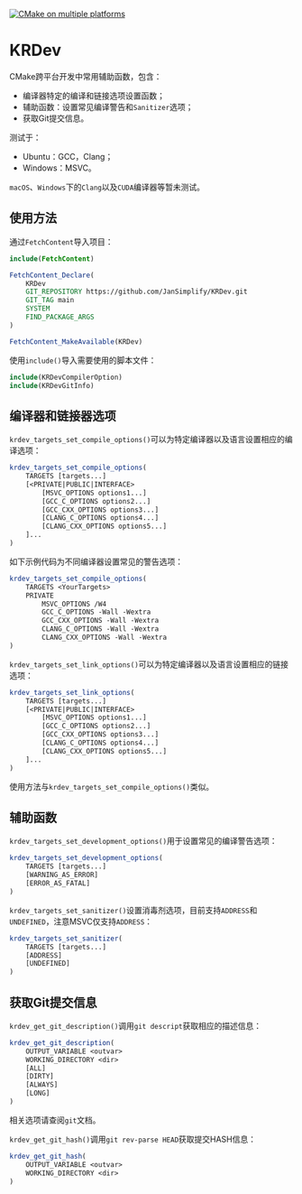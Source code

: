 [![CMake on multiple platforms](https://github.com/JanSimplify/KRDev/actions/workflows/cmake-multi-platform.yml/badge.svg)](https://github.com/JanSimplify/KRDev/actions/workflows/cmake-multi-platform.yml)

# KRDev

CMake跨平台开发中常用辅助函数，包含：

- 编译器特定的编译和链接选项设置函数；
- 辅助函数：设置常见编译警告和`Sanitizer`选项；
- 获取Git提交信息。

测试于：

- Ubuntu：GCC，Clang；
- Windows：MSVC。

`macOS`、`Windows`下的`Clang`以及`CUDA`编译器等暂未测试。

## 使用方法

通过`FetchContent`导入项目：

```cmake
include(FetchContent)

FetchContent_Declare(
    KRDev
    GIT_REPOSITORY https://github.com/JanSimplify/KRDev.git
    GIT_TAG main
    SYSTEM
    FIND_PACKAGE_ARGS
)

FetchContent_MakeAvailable(KRDev)
```

使用`include()`导入需要使用的脚本文件：

```cmake
include(KRDevCompilerOption)
include(KRDevGitInfo)
```

## 编译器和链接器选项

`krdev_targets_set_compile_options()`可以为特定编译器以及语言设置相应的编译选项：

```cmake
krdev_targets_set_compile_options(
    TARGETS [targets...]
    [<PRIVATE|PUBLIC|INTERFACE>
        [MSVC_OPTIONS options1...]
        [GCC_C_OPTIONS options2...]
        [GCC_CXX_OPTIONS options3...]
        [CLANG_C_OPTIONS options4...]
        [CLANG_CXX_OPTIONS options5...]
    ]...
)
```

如下示例代码为不同编译器设置常见的警告选项：

```cmake
krdev_targets_set_compile_options(
    TARGETS <YourTargets>
    PRIVATE
        MSVC_OPTIONS /W4
        GCC_C_OPTIONS -Wall -Wextra
        GCC_CXX_OPTIONS -Wall -Wextra
        CLANG_C_OPTIONS -Wall -Wextra
        CLANG_CXX_OPTIONS -Wall -Wextra
)
```

`krdev_targets_set_link_options()`可以为特定编译器以及语言设置相应的链接选项：

```cmake
krdev_targets_set_link_options(
    TARGETS [targets...]
    [<PRIVATE|PUBLIC|INTERFACE>
        [MSVC_OPTIONS options1...]
        [GCC_C_OPTIONS options2...]
        [GCC_CXX_OPTIONS options3...]
        [CLANG_C_OPTIONS options4...]
        [CLANG_CXX_OPTIONS options5...]
    ]...
)
```

使用方法与`krdev_targets_set_compile_options()`类似。

## 辅助函数

`krdev_targets_set_development_options()`用于设置常见的编译警告选项：

```cmake
krdev_targets_set_development_options(
    TARGETS [targets...]
    [WARNING_AS_ERROR]
    [ERROR_AS_FATAL]
)
```

`krdev_targets_set_sanitizer()`设置消毒剂选项，目前支持`ADDRESS`和`UNDEFINED`，注意MSVC仅支持`ADDRESS`：

```cmake
krdev_targets_set_sanitizer(
    TARGETS [targets...]
    [ADDRESS]
    [UNDEFINED]
)
```

## 获取Git提交信息

`krdev_get_git_description()`调用`git descript`获取相应的描述信息：

```cmake
krdev_get_git_description(
    OUTPUT_VARIABLE <outvar>
    WORKING_DIRECTORY <dir>
    [ALL]
    [DIRTY]
    [ALWAYS]
    [LONG]
)
```

相关选项请查阅`git`文档。

`krdev_get_git_hash()`调用`git rev-parse HEAD`获取提交HASH信息：

```cmake
krdev_get_git_hash(
    OUTPUT_VARIABLE <outvar>
    WORKING_DIRECTORY <dir>
)
```

